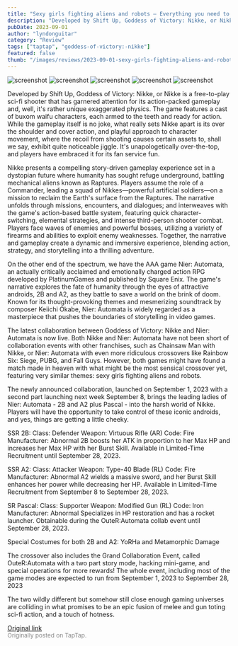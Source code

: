 ```yaml
---
title: "Sexy girls fighting aliens and robots — Everything you need to know about the NIKKE x NieR crossover"
description: "Developed by Shift Up, Goddess of Victory: Nikke, or Nikke is a free-to-play sci-fi shooter that has garnered attention for its action-packed gameplay and, well, it's rather unique exaggerated physics. The game features a cast of buxom waifu characters, each armed to the teeth and ready for action. While the gameplay itself is no joke, what really sets Nikke apart is its over the shoulder and cover action, and playful approach to character movement, where the recoil from shooting causes certain assets to, shall we say, exhibit quite noticeable jiggle. It's unapologetically over-the-top, and players have embraced it for its fan service fun."
pubDate: 2023-09-01
author: "lyndonguitar"
category: "Review"
tags: ["taptap", "goddess-of-victory:-nikke"]
featured: false
thumb: "/images/reviews/2023-09-01-sexy-girls-fighting-aliens-and-robots--everything-you-need-to-know-about-the-nikke-x-nier-0.avif"
---
```


<div class="gallery">
  <img src="/images/reviews/2023-09-01-sexy-girls-fighting-aliens-and-robots--everything-you-need-to-know-about-the-nikke-x-nier-0.avif" alt="screenshot" />
  <img src="/images/reviews/2023-09-01-sexy-girls-fighting-aliens-and-robots--everything-you-need-to-know-about-the-nikke-x-nier-1.avif" alt="screenshot" />
  <img src="/images/reviews/2023-09-01-sexy-girls-fighting-aliens-and-robots--everything-you-need-to-know-about-the-nikke-x-nier-2.avif" alt="screenshot" />
  <img src="/images/reviews/2023-09-01-sexy-girls-fighting-aliens-and-robots--everything-you-need-to-know-about-the-nikke-x-nier-3.avif" alt="screenshot" />
  <img src="/images/reviews/2023-09-01-sexy-girls-fighting-aliens-and-robots--everything-you-need-to-know-about-the-nikke-x-nier-4.avif" alt="screenshot" />
</div>

Developed by Shift Up, Goddess of Victory: Nikke, or Nikke is a free-to-play sci-fi shooter that has garnered attention for its action-packed gameplay and, well, it's rather unique exaggerated physics. The game features a cast of buxom waifu characters, each armed to the teeth and ready for action. While the gameplay itself is no joke, what really sets Nikke apart is its over the shoulder and cover action, and playful approach to character movement, where the recoil from shooting causes certain assets to, shall we say, exhibit quite noticeable jiggle. It's unapologetically over-the-top, and players have embraced it for its fan service fun.

Nikke presents a compelling story-driven gameplay experience set in a dystopian future where humanity has sought refuge underground, battling mechanical aliens known as Raptures. Players assume the role of a Commander, leading a squad of Nikkes—powerful artificial soldiers—on a mission to reclaim the Earth's surface from the Raptures. The narrative unfolds through missions, encounters, and dialogues; and interweaves with the game's action-based battle system, featuring quick character-switching, elemental strategies, and intense third-person shooter combat. Players face waves of enemies and powerful bosses, utilizing a variety of firearms and abilities to exploit enemy weaknesses. Together, the narrative and gameplay create a dynamic and immersive experience, blending action, strategy, and storytelling into a thrilling adventure.

On the other end of the spectrum, we have the AAA game Nier: Automata, an actually critically acclaimed and emotionally charged action RPG developed by PlatinumGames and published by Square Enix. The game's narrative explores the fate of humanity through the eyes of attractive androids, 2B and A2, as they battle to save a world on the brink of doom. Known for its thought-provoking themes and mesmerizing soundtrack by composer Keiichi Okabe, Nier: Automata is widely regarded as a masterpiece that pushes the boundaries of storytelling in video games.

The latest collaboration between Goddess of Victory: Nikke and Nier: Automata is now live. Both Nikke and Nier: Automata have not been short of collaboration events with other franchises, such as Chainsaw Man with Nikke, or Nier: Automata with even more ridiculous crossovers like Rainbow Six: Siege, PUBG, and Fall Guys. However, both games might have found a match made in heaven with what might be the most sensical crossover yet, featuring very similar themes: sexy girls fighting aliens and robots.

The newly announced collaboration, launched on September 1, 2023 with a second part launching next week September 8, brings the leading ladies of Nier: Automata - 2B and A2 plus Pascal - into the harsh world of Nikke. Players will have the opportunity to take control of these iconic androids, and yes, things are getting a little cheeky.

SSR 2B:
Class: Defender
Weapon: Virtuous Rifle (AR)
Code: Fire
Manufacturer: Abnormal
2B boosts her ATK in proportion to her Max HP and increases her Max HP with her Burst Skill.
Available in Limited-Time Recruitment until September 28, 2023.

SSR A2:
Class: Attacker
Weapon: Type-40 Blade (RL)
Code: Fire
Manufacturer: Abnormal
A2 wields a massive sword, and her Burst Skill enhances her power while decreasing her HP.
Available in Limited-Time Recruitment from September 8 to September 28, 2023.

SR Pascal:
Class: Supporter
Weapon: Modified Gun (RL)
Code: Iron
Manufacturer: Abnormal
Specializes in HP restoration and has a rocket launcher.
Obtainable during the OuteR:Automata collab event until September 28, 2023.

Special Costumes for both 2B and A2: YoRHa and Metamorphic Damage

The crossover also includes the Grand Collaboration Event, called OuteR:Automata with a two part story mode, hacking mini-game, and special operations for more rewards! The whole event, including most of the game modes are expected to run from September 1, 2023 to September 28, 2023

The two wildly different but somehow still close enough gaming universes are colliding in what promises to be an epic fusion of melee and gun toting sci-fi action, and a touch of hotness.

[Original link](https://www.taptap.io/post/6226882)<br><span style="font-size: 0.95em; color: #888;">Originally posted on TapTap.</span>

